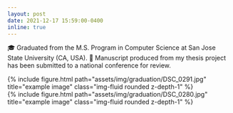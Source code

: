 ```yaml
---
layout: post
date: 2021-12-17 15:59:00-0400
inline: true
---
```


🎓 Graduated from the M.S. Program in Computer Science at San Jose State University (CA, USA). 📜 Manuscript produced from my thesis project has been submitted to a national conference for review.

<div class="row justify-content-sm-center">
    <div class="col-sm-8 mt-3 mt-md-0">
        {% include figure.html path="assets/img/graduation/DSC_0291.jpg" title="example image" class="img-fluid rounded z-depth-1" %}
    </div>
    <div class="col-sm-4 mt-3 mt-md-0">
        {% include figure.html path="assets/img/graduation/DSC_0280.jpg" title="example image" class="img-fluid rounded z-depth-1" %}
    </div>
</div>